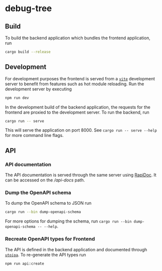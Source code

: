 # debug-tree

## Build

To build the backend application which bundles the frontend application, run

```sh
cargo build --release
```

## Development

For development purposes the frontend is served from a [`vite`](https://vite.dev/) development server to benefit from
features such as hot module reloading. Run the development server by executing

```sh
npm run dev
```

In the development build of the backend application, the requests for the frontend are proxied to the development
server. To run the backend, run

```sh
cargo run -- serve
```

This will serve the application on port 8000. See `cargo run -- serve --help` for more command line flags.

## API

### API documentation

The API documentation is served through the same server using [RapiDoc](https://rapidocweb.com/). It can be accessed on the */api-docs* path.

### Dump the OpenAPI schema

To dump the OpenAPI schema to JSON run

```sh
cargo run --bin dump-openapi-schema
```

For more options for dumping the schema, run `cargo run --bin dump-openapi-schema -- --help`.

### Recreate OpenAPI types for Frontend

The API is defined in the backend application and documented through [`utoipa`](https://docs.rs/utoipa/latest/utoipa/).
To re-generate the API types run

```sh
npm run api:create
```
